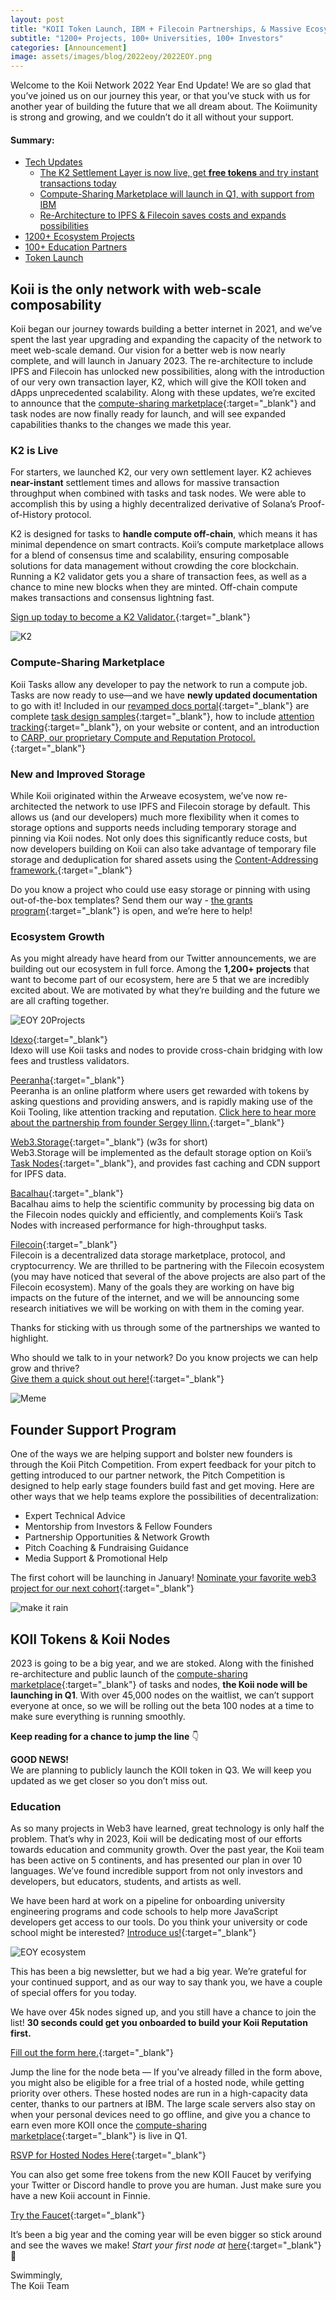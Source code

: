 ```yaml
---
layout: post
title: "KOII Token Launch, IBM + Filecoin Partnerships, & Massive Ecosystem Growth"
subtitle: "1200+ Projects, 100+ Universities, 100+ Investors"
categories: [Announcement]
image: assets/images/blog/2022eoy/2022EOY.png
---
```


Welcome to the Koii Network 2022 Year End Update! We are so glad that you’ve joined us on our journey this year, or that you’ve stuck with us for another year of building the future that we all dream about. The Koiimunity is strong and growing, and we couldn’t do it all without your support.

#### Summary:

- [Tech Updates](#tech_updates)
  - [The K2 Settlement Layer is now live, get **free tokens** and try instant transactions today](#k2_live)
  - [Compute-Sharing Marketplace will launch in Q1, with support from IBM](#compute_sharing)
  - [Re-Architecture to IPFS & Filecoin saves costs and expands possibilities](#improve)
- [1200+ Ecosystem Projects](#Ecosystem_Growth)
- [100+ Education Partners](#Education)
- [Token Launch](#KOII_Tokens)

## Koii is the only network with web-scale composability <span id="tech_updates"></span>

Koii began our journey towards building a better internet in 2021, and we’ve spent the last year upgrading and expanding the capacity of the network to meet web-scale demand. Our vision for a better web is now nearly complete, and will launch in January 2023. The re-architecture to include IPFS and Filecoin has unlocked new possibilities, along with the introduction of our very own transaction layer, K2, which will give the KOII token and dApps unprecedented scalability. Along with these updates, we’re excited to announce that the [compute-sharing marketplace](https://docs.koii.network/earning-koii/compute-sharing-marketplace){:target="\_blank"} and task nodes are now finally ready for launch, and will see expanded capabilities thanks to the changes we made this year.

### K2 is Live <span id="k2_live"></span>

For starters, we launched K2, our very own settlement layer. K2 achieves **near-instant** settlement times and allows for massive transaction throughput when combined with tasks and task nodes. We were able to accomplish this by using a highly decentralized derivative of Solana’s Proof-of-History protocol.

K2 is designed for tasks to **handle compute off-chain**, which means it has minimal dependence on smart contracts. Koii’s compute marketplace allows for a blend of consensus time and scalability, ensuring composable solutions for data management without crowding the core blockchain. Running a K2 validator gets you a share of transaction fees, as well as a chance to mine new blocks when they are minted. Off-chain compute makes transactions and consensus lightning fast.

[Sign up today to become a K2 Validator.](https://share.hsforms.com/1TBLW2c-gTHWusadfGZ8uGQc20dg){:target="\_blank"}

![K2](/assets/images/blog/2022eoy/k2%20graphic.png)

### Compute-Sharing Marketplace <span id="compute_sharing"></span>

Koii Tasks allow any developer to pay the network to run a compute job. Tasks are now ready to use—and we have **newly updated documentation** to go with it! Included in our [revamped docs portal](https://docs.koii.network/){:target="\_blank"} are complete [task design samples](https://docs.koii.network/microservices-and-tasks/quote-of-the-day-example-task){:target="\_blank"}, how to include [attention tracking](https://docs.koii.network/earning-koii/attention-mining){:target="\_blank"}, on your website or content, and an introduction to [CARP, our proprietary Compute and Reputation Protocol.](https://docs.koii.network/develop/microservices-and-tasks/using-reputation#definition-of-carp){:target="\_blank"}

### New and Improved Storage <span id="improve"></span>

While Koii originated within the Arweave ecosystem, we’ve now re-architected the network to use IPFS and Filecoin storage by default. This allows us (and our developers) much more flexibility when it comes to storage options and supports needs including temporary storage and pinning via Koii nodes. Not only does this significantly reduce costs, but now developers building on Koii can also take advantage of temporary file storage and deduplication for shared assets using the [Content-Addressing framework.](https://docs.ipfs.io/concepts/content-addressing/){:target="\_blank"}

Do you know a project who could use easy storage or pinning with using out-of-the-box templates? Send them our way - [the grants program](/The-Koii-Grant-Program-Set-for-Launch/){:target="\_blank"} is open, and we’re here to help!

### Ecosystem Growth <span id="Ecosystem_Growth"></span>

As you might already have heard from our Twitter announcements, we are building out our ecosystem in full force. Among the **1,200+ projects** that want to become part of our ecosystem, here are 5 that we are incredibly excited about. We are motivated by what they’re building and the future we are all crafting together.

![EOY 20Projects](/assets/images/blog/2022eoy/EOY%20Projects.png)

[Idexo](https://idexo.com/){:target="\_blank"}<br/>
Idexo will use Koii tasks and nodes to provide cross-chain bridging with low fees and trustless validators.

[Peeranha](https://peeranha.io/){:target="\_blank"}<br/>
Peeranha is an online platform where users get rewarded with tokens by asking questions and providing answers, and is rapidly making use of the Koii Tooling, like attention tracking and reputation. [Click here to hear more about the partnership from founder Sergey Ilinn.](https://twitter.com/Peeranhaio/status/1598739683143319552?s=20&t=6gtxYVvsOiyKs9c6WNe9Mw){:target="\_blank"}

[Web3.Storage](https://web3.storage/){:target="\_blank"} (w3s for short)<br/>
Web3.Storage will be implemented as the default storage option on Koii’s [Task Nodes](https://docs.koii.network/microservices-and-tasks/what-are-tasks){:target="\_blank"}, and provides fast caching and CDN support for IPFS data.

[Bacalhau](https://www.bacalhau.org/){:target="\_blank"}<br/>
Bacalhau aims to help the scientific community by processing big data on the Filecoin nodes quickly and efficiently, and complements Koii’s Task Nodes with increased performance for high-throughput tasks.

[Filecoin](https://filecoin.io/){:target="\_blank"}<br/>
Filecoin is a decentralized data storage marketplace, protocol, and cryptocurrency. We are thrilled to be partnering with the Filecoin ecosystem (you may have noticed that several of the above projects are also part of the Filecoin ecosystem). Many of the goals they are working on have big impacts on the future of the internet, and we will be announcing some research initiatives we will be working on with them in the coming year.

Thanks for sticking with us through some of the partnerships we wanted to highlight.

Who should we talk to in your network? Do you know projects we can help grow and thrive?<br/>
[Give them a quick shout out here!](https://share.hsforms.com/1FkZh4r_qT3uZcD-x14moygc20dg){:target="\_blank"}

![Meme](/assets/images/blog/2022eoy/Meme%20newsletter.png)

## Founder Support Program

One of the ways we are helping support and bolster new founders is through the Koii Pitch Competition. From expert feedback for your pitch to getting introduced to our partner network, the Pitch Competition is designed to help early stage founders build fast and get moving. Here are other ways that we help teams explore the possibilities of decentralization:

- Expert Technical Advice
- Mentorship from Investors & Fellow Founders
- Partnership Opportunities & Network Growth
- Pitch Coaching & Fundraising Guidance
- Media Support & Promotional Help

The first cohort will be launching in January! [Nominate your favorite web3 project for our next cohort](https://share.hsforms.com/1FkZh4r_qT3uZcD-x14moygc20dg){:target="\_blank"}

![make it rain](/assets/images/blog/2022eoy/make%20it%20rain%20FINNIE.gif)

## KOII Tokens & Koii Nodes <span id="KOII_Tokens"></span>

2023 is going to be a big year, and we are stoked. Along with the finished re-architecture and public launch of the [compute-sharing marketplace](https://docs.koii.network/earning-koii/compute-sharing-marketplace){:target="\_blank"} of tasks and nodes, **the Koii node will be launching in Q1**. With over 45,000 nodes on the waitlist, we can’t support everyone at once, so we will be rolling out the beta 100 nodes at a time to make sure everything is running smoothly.

**Keep reading for a chance to jump the line** 👇

**GOOD NEWS!**<br/>
We are planning to publicly launch the KOII token in Q3. We will keep you updated as we get closer so you don’t miss out.

### Education <span id="Education"></span>

As so many projects in Web3 have learned, great technology is only half the problem. That’s why in 2023, Koii will be dedicating most of our efforts towards education and community growth. Over the past year, the Koii team has been active on 5 continents, and has presented our plan in over 10 languages. We’ve found incredible support from not only investors and developers, but educators, students, and artists as well.

We have been hard at work on a pipeline for onboarding university engineering programs and code schools to help more JavaScript developers get access to our tools. Do you think your university or code school might be interested? [Introduce us!](https://share.hsforms.com/1nnHVLe4DT8OiVcv75-QDSwc20dg){:target="\_blank"}

![EOY ecosystem](/assets/images/blog/2022eoy/EOY%20Ecosystem.png)

This has been a big newsletter, but we had a big year. We’re grateful for your continued support, and as our way to say thank you, we have a couple of special offers for you today.

We have over 45k nodes signed up, and you still have a chance to join the list! **30 seconds could get you onboarded to build your Koii Reputation first.**

[Fill out the form here.](https://share.hsforms.com/1kLtk8rfURZ-HY2xnKRTfCgc20dg){:target="\_blank"}

Jump the line for the node beta — If you’ve already filled in the form above, you might also be eligible for a free trial of a hosted node, while getting priority over others. These hosted nodes are run in a high-capacity data center, thanks to our partners at IBM. The large scale servers also stay on when your personal devices need to go offline, and give you a chance to earn even more KOII once the [compute-sharing marketplace](https://docs.koii.network/earning-koii/compute-sharing-marketplace){:target="\_blank"} is live in Q1.

[RSVP for Hosted Nodes Here](https://share.hsforms.com/1VczoingXQQKB2ExR3PXouAc20dg){:target="\_blank"}

You can also get some free tokens from the new KOII Faucet by verifying your Twitter or Discord handle to prove you are human. Just make sure you have a new Koii account in Finnie.

[Try the Faucet](https://koii.me/faucet){:target="\_blank"}

It’s been a big year and the coming year will be even bigger so stick around and see the waves we make!
*Start your first node at* [here](https://www.koii.network/node?&utm_campaign=node&utm_medium=koii&utm_source=blog){:target="\_blank"}🌟

Swimmingly,<br/>
The Koii Team
